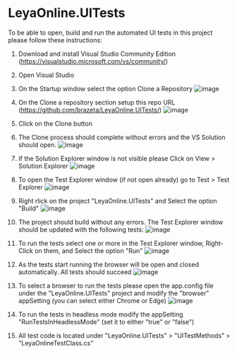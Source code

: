 # LeyaOnline.UITests
To be able to open, build and run the automated UI tests in this project please follow these instructions:
1) Download and install Visual Studio Community Edition (https://visualstudio.microsoft.com/vs/community/)
2) Open Visual Studio
3) On the Startup window select the option Clone a Repository
![image](https://github.com/user-attachments/assets/61ae428b-f673-4334-91bf-d0896ff53a49)

4) On the Clone a repository section setup this repo URL (https://github.com/brazeta/LeyaOnline.UITests/)
![image](https://github.com/user-attachments/assets/f221c123-a71f-4b52-b7b0-040d2634e5b4)

5) Click on the Clone button
6) The Clone process should complete without errors and the VS Solution should open.
![image](https://github.com/user-attachments/assets/c20ff97b-e515-4535-a583-c84a8eb494f0)

7) If the Solution Explorer window is not visible please Click on View > Solution Explorer
![image](https://github.com/user-attachments/assets/9f8de989-fad3-4d89-afa3-f0d172366a58)

8) To open the Test Explorer window (if not open already) go to Test > Test Explorer
![image](https://github.com/user-attachments/assets/6d5c439e-ebe4-4b95-ab01-8fc10ccfe9ee)

9) Right rlick on the project "LeyaOnline.UITests" and Select the option "Build"
![image](https://github.com/user-attachments/assets/d3ad4111-5ad1-4963-b794-4d5a38cdff02)

10) The project should build without any errors. The Test Explorer window should be updated with the following tests:
![image](https://github.com/user-attachments/assets/2bda8f50-1eea-4432-85b7-c319ce770796)

11) To run the tests select one or more in the Test Explorer window, Right-Click on them, and Select the option "Run"
![image](https://github.com/user-attachments/assets/cd72e7d7-6ba1-4aaa-be0f-00a77181275c)

12) As the tests start running the browser will be open and closed automatically. All tests should succeed
![image](https://github.com/user-attachments/assets/a2309a8f-b67e-4b7a-b7bf-266e6eda1f32)

13) To select a browser to run the tests please open the app.config file under the "LeyaOnline.UITests" project and modify the "browser" appSetting (you can select either Chrome or Edge)
![image](https://github.com/user-attachments/assets/df12c3e9-e2ae-4899-93f5-95639f260f96)

14) To run the tests in headless mode modify the appSetting "RunTestsInHeadlessMode" (set it to either "true" or "false")
15) All test code is located under "LeyaOnline.UITests" > "UITestMethods" > "LeyaOnlineTestClass.cs"

